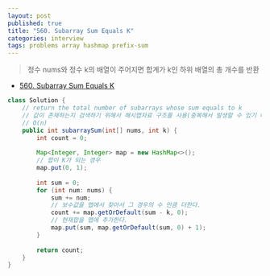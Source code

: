 ```yaml
---
layout: post
published: true
title: "560. Subarray Sum Equals K"
categories: interview
tags: problems array hashmap prefix-sum
---
```


> 정수 nums와 정수 k의 배열이 주어지면 합계가 k인 하위 배열의 총 개수를 반환

- [560. Subarray Sum Equals K](https://leetcode.com/problems/subarray-sum-equals-k/)

```java
class Solution {
    // return the total number of subarrays whose sum equals to k
    // 값이 존재하는지 검색하기 위해서 해시맵자료 구조를 사용(중복해서 발생할 수 있기 때문에 발생 회수를 값으로 저장)
    // O(n)
    public int subarraySum(int[] nums, int k) {
        int count = 0; 
        
        Map<Integer, Integer> map = new HashMap<>();
        // 합이 K가 되는 경우
        map.put(0, 1);
        
        int sum = 0;
        for (int num: nums) {
            sum += num;
            // 보수값을 맵에서 찾아서 그 경우의 수 만큼 더한다.
            count += map.getOrDefault(sum - k, 0); 
            // 현재합을 맵에 추가한다.
            map.put(sum, map.getOrDefault(sum, 0) + 1); 
        }
        
        return count;
    }
}
```
